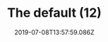 ---
title: The default (12)
date: 2019-07-08T13:57:59.086Z
year: 2019
tags:
  - painting
  - theDefault
coverImage: /images/uploads/iriee_zamble-the_default-12.jpg
material: Acrylic on canvas
dimensions: 50 x 35 cm
---